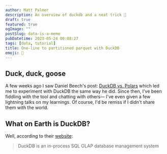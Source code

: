 ```yaml
---
author: Matt Palmer
description: An overview of duckdb and a neat trick 🦆
draft: true
featured: true
ogImage: ""
postSlug: data-is-a-meme
pubDatetime: 2023-05-24 00:08:27
tags: [data, tutorial]
title: One-line to partitioned parquet with DuckDB
emoji: 🐥
---
```


<style>
  img {
    width: auto;
    max-height: 400px;
    aspect-ratio: attr(width) / attr(height);
  }
</style>

## Duck, duck, goose

A few weeks ago I saw Daniel Beech's post: [DuckDB vs. Polars](https://www.confessionsofadataguy.com/duckdb-vs-polars-for-data-engineering/) which led me to experiment with DuckDB the same way he did. Since then, I've been fiddling with the tool and chatting with others— I've even given a few lightning talks on my learnings. Of course, I'd be remiss if I didn't share them with the world.

## What on Earth is DuckDB?

Well, according to their [website](https://duckdb.org/):

> DuckDB is an in-process SQL OLAP database management system
